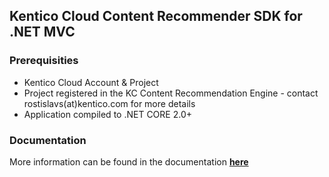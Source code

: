 ## Kentico Cloud Content Recommender SDK for .NET MVC

### Prerequisities
* Kentico Cloud Account & Project
* Project registered in the KC Content Recommendation Engine - contact rostislavs(at)kentico.com for more details
* Application compiled to .NET CORE 2.0+

### Documentation
More information can be found in the documentation [**here**](https://developer.kenticocloud.com/v1/docs/content-recommendation-with-kentico-cloud)

